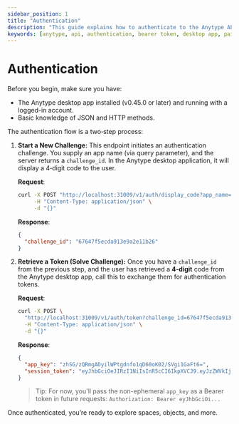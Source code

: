 ```yaml
---
sidebar_position: 1
title: "Authentication"
description: "This guide explains how to authenticate to the Anytype API."
keywords: [anytype, api, authentication, bearer token, desktop app, pairing flow]
---
```


# Authentication

Before you begin, make sure you have:

- The Anytype desktop app installed (v0.45.0 or later) and running with a logged-in account.
- Basic knowledge of JSON and HTTP methods.

The authentication flow is a two‑step process:

1. **Start a New Challenge:**
   This endpoint initiates an authentication challenge. You supply an app name (via query parameter), and the server returns a `challenge_id`. In the Anytype desktop application, it will display a 4‑digit code to the user.

   **Request**:

   ```bash
   curl -X POST "http://localhost:31009/v1/auth/display_code?app_name=MyAwesomeApp" \
        -H "Content-Type: application/json" \
        -d "{}"
   ```

   **Response**:

   ```json
   {
     "challenge_id": "67647f5ecda913e9a2e11b26"
   }
   ```

2. **Retrieve a Token (Solve Challenge):**
   Once you have a `challenge_id` from the previous step, and the user has retrieved a **4‑digit** code from the Anytype desktop app, call this to exchange them for authentication tokens.

   **Request**:

   ```bash
   curl -X POST \
     "http://localhost:31009/v1/auth/token?challenge_id=67647f5ecda913e9a2e11b26&code=1234" \
     -H "Content-Type: application/json" \
     -d "{}"
   ```

   **Response**:

   ```json
   {
     "app_key": "zhSG/zQRmgADyilWPtgdnfo1qD60oK02/SVgi1GaFt6=",
     "session_token": "eyJhbGciOeJIRzI1NiIsInR5cCI6IkpXVCJ9.eyJzZWVkIjoiY0dmVndlUnAifQ..."
   }
   ```

   > Tip: For now, you'll pass the non-ephemeral `app_key` as a Bearer token in future requests:
   > `Authorization: Bearer eyJhbGciOi...`

Once authenticated, you’re ready to explore spaces, objects, and more.
